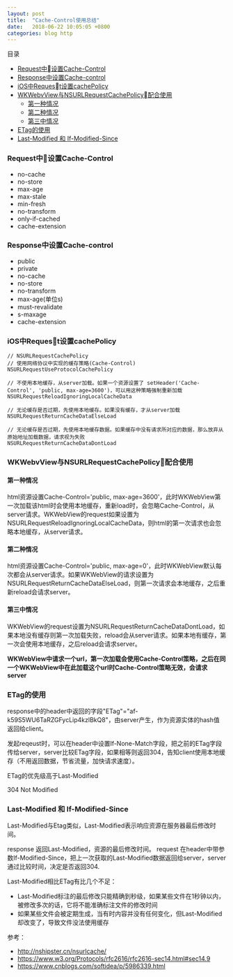 ```yaml
---
layout: post
title:  "Cache-Control使用总结"
date:   2018-06-22 10:05:05 +0800
categories: blog http
---
```

目录
<!-- TOC -->

- [Request中设置Cache-Control](#request%E4%B8%AD%08%E8%AE%BE%E7%BD%AEcache-control)
- [Response中设置Cache-control](#response%E4%B8%AD%E8%AE%BE%E7%BD%AEcache-control)
- [iOS中Request设置cachePolicy](#ios%E4%B8%ADreques%08t%E8%AE%BE%E7%BD%AEcachepolicy)
- [WKWebvView与NSURLRequestCachePolicy配合使用](#wkwebvview%E4%B8%8Ensurlrequestcachepolicy%08%E9%85%8D%E5%90%88%E4%BD%BF%E7%94%A8)
    - [第一种情况](#%E7%AC%AC%E4%B8%80%E7%A7%8D%E6%83%85%E5%86%B5)
    - [第二种情况](#%E7%AC%AC%E4%BA%8C%E7%A7%8D%E6%83%85%E5%86%B5)
    - [第三中情况](#%E7%AC%AC%E4%B8%89%E4%B8%AD%E6%83%85%E5%86%B5)
- [ETag的使用](#etag%E7%9A%84%E4%BD%BF%E7%94%A8)
- [Last-Modified 和 If-Modified-Since](#last-modified-%E5%92%8C-if-modified-since)

<!-- /TOC -->

### Request中设置Cache-Control
- no-cache
- no-store
- max-age
- max-stale
- min-fresh
- no-transform
- only-if-cached
- cache-extension

### Response中设置Cache-control
- public
- private
- no-cache
- no-store
- no-transform
- max-age(单位s)
- must-revalidate
- s-maxage
- cache-extension

### iOS中Request设置cachePolicy

    // NSURLRequestCachePolicy
    // 使用网络协议中实现的缓存策略(Cache-Control)
    NSURLRequestUseProtocolCachePolicy

    // 不使用本地缓存，从server加载。如果一个资源设置了 setHeader('Cache-Control', 'public, max-age=3600')，可以用这种策略强制重新加载
    NSURLRequestReloadIgnoringLocalCacheData

    // 无论缓存是否过期，先使用本地缓存。如果没有缓存，才从server加载
    NSURLRequestReturnCacheDataElseLoad

    // 无论缓存是否过期，先使用本地缓存数据。如果缓存中没有请求所对应的数据，那么放弃从原始地址加载数据，请求视为失败
    NSURLRequestReturnCacheDataDontLoad


### WKWebvView与NSURLRequestCachePolicy配合使用   
#### 第一种情况   
html资源设置Cache-Control='public, max-age=3600'，此时WKWebView第一次加载该html时会使用本地缓存，重新load时，会忽略Cache-Control，从server请求。WKWebView的request如果设置为NSURLRequestReloadIgnoringLocalCacheData，则html的第一次请求也会忽略本地缓存，从server请求。
#### 第二种情况
html资源设置Cache-Control='public, max-age=0'，此时WKWebView默认每次都会从server请求。如果WKWebView的请求设置为NSURLRequestReturnCacheDataElseLoad，则第一次请求会本地缓存，之后重新reload会请求server。
#### 第三中情况
WKWebView的request设置为NSURLRequestReturnCacheDataDontLoad，如果本地没有缓存则第一次加载失败，reload会从server请求。如果本地有缓存，第一次会使用本地缓存，之后reload会请求server。

**WKWebView中请求一个url，第一次加载会使用Cache-Control策略，之后在同一个WKWebView中在此加载这个url时Cache-Control策略无效，会请求server**

### ETag的使用
response中的header中返回的字段"ETag"="af-k59S5WU6TaRZGFycLip4kzlBkQ8"，由server产生，作为资源实体的hash值 返回给client。

发起reqeust时，可以在header中设置If-None-Match字段，把之前的ETag字段传给server，server比较ETag字段，如果相等则返回304，告知client使用本地缓存（不用返回数据，节省流量，加快请求速度）。

ETag的优先级高于Last-Modified

304 Not Modified

### Last-Modified 和 If-Modified-Since

Last-Modified与Etag类似，Last-Modified表示响应资源在服务器最后修改时间。

response 返回Last-Modified，资源的最后修改时间。
request 在header中带参数If-Modified-Since，把上一次获取的Last-Modified数据返回给server，server
通过比较时间，决定是否返回304.

Last-Modified相比ETag有比几个不足：
- Last-Modified标注的最后修改只能精确到秒级，如果某些文件在1秒钟以内，被修改多次的话，它将不能准确标注文件的修改时间
- 如果某些文件会被定期生成，当有时内容并没有任何变化，但Last-Modified却改变了，导致文件没法使用缓存



参考：     
- <http://nshipster.cn/nsurlcache/>
- <https://www.w3.org/Protocols/rfc2616/rfc2616-sec14.html#sec14.9>
- <https://www.cnblogs.com/softidea/p/5986339.html>